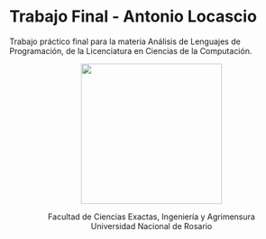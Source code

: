 

# Trabajo Final - Antonio Locascio

Trabajo práctico final para la materia Análisis de Lenguajes de Programación, de la Licenciatura en Ciencias de la Computación.

<p align="center">
  <img src=http://www.applir.org.ar/wp-content/uploads/2014/05/LOGO-UNR-NEGRO.png width="250"/>
</p>

<p align="center">
  Facultad de Ciencias Exactas, Ingeniería y Agrimensura<br/>
  Universidad Nacional de Rosario<br/>
</p>
